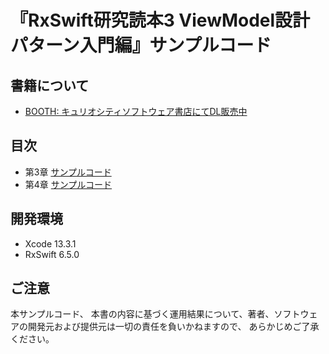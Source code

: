 # 『RxSwift研究読本3 ViewModel設計パターン入門編』サンプルコード

## 書籍について

- [BOOTH: キュリオシティソフトウェア書店にてDL販売中](https://swift.booth.pm/items/1223536)

## 目次

- 第3章 [サンプルコード](Contents/SergdortStyle/)
- 第4章 [サンプルコード](Contents/KickstarterStyle/)

## 開発環境

- Xcode 13.3.1
- RxSwift 6.5.0

## ご注意

本サンプルコード、
本書の内容に基づく運用結果について、著者、ソフトウェアの開発元および提供元は一切の責任を負いかねますので、
あらかじめご了承ください。
